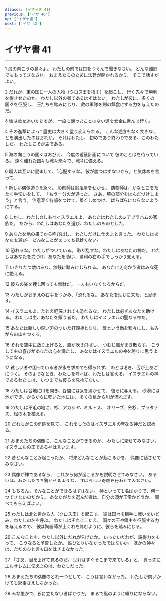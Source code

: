 ```yaml
---
Aliases: [イザヤ書 41]
previous: ['イザ 40']
up: ['イザヤ書']
next: ['イザ 42']
---
```

# イザヤ書 41

***




1 
海の向こうの島々よ。 わたしの前では口をつぐんで聞きなさい。 どんな難問でももってきなさい。 おまえたちのために法廷が開かれるから、 そこで話すがよい。 



2 
だれが、東の国に一人の人物（クロス王を指す）を起こし、 行く先々で勝利を得させたのか。 わたし以外の者であるはずはない。 わたしが彼に、多くの国々を征服し、 王たちを踏みにじり、 敵の軍隊を剣の餌食にする力を与えたのだ。 



3 
彼は敵を追いかけるが、 一度も通ったことのない道を安全に進んで行く。 



4 
その進撃によって歴史は大きく塗り変えられる。 こんな途方もなく大きなことを演出したのはだれか。 それはわたし、 初めであり終わりである、このわたしだ。 わたしこそが主である。 



5 
海の向こうの国々はおびえ、 今度の遠征計画について 彼のことばを待っている。 遠く離れた国々も戦々恐々で、戦争に備える。 



6 
職人は互いに励まして、「心配するな。 彼が勝つはずないから」と気休めを言って、 



7 
新しい偶像造りを急ぐ。 彫刻師は鍛冶屋をせかせ、 鋳物師は、かなとこをたたく手伝いをして、 「もう十分火が通った。 さあ、腕の部分をはんだづけしよう」と言う。 注意深く各部をつけて、堅くしめつけ、 ばらばらにならないようにする。 



8 
しかし、わたしのしもべイスラエルよ。 あなたはわたしの友アブラハムの家族だ。 だから、わたしはあなたを選び、わたしのものとした。 



9 
あなたを地の果てから呼び出し、 わたしだけに仕えよと言った。 わたしはあなたを選び、 どんなことがあっても見捨てない。 



10 
恐れるな。わたしがついている。 取り乱すな。わたしはあなたの神だ。 わたしはあなたを力づけ、あなたを助け、 勝利の右の手でしっかり支える。 



11 
いきりたつ敵はみな、無残に踏みにじられる。 あなたに刃向かう者はみな死に絶える。 



12 
彼らの姿を捜し回っても無駄だ。 一人もいなくなるからだ。 



13 
わたしがおまえの右手をつかみ、「恐れるな。 あなたを助けに来た」と励ます。 



14 
イスラエルよ、たとえ軽蔑されても恐れるな。 わたしは必ずあなたを助ける。 わたしは主、あなたを贖う者だ。 わたしはイスラエルの聖なる神だ。 



15 
あなたは新しい鋭い刃のついた打穀機となり、 敵という敵を粉々にし、もみがらの山をつくる。 



16 
それを空中に放り上げると、風が吹き飛ばし、 つむじ風がまき散らす。 こうして主の喜びがあなたの心を満たし、 あなたはイスラエルの神を誇りに思うようになる。 



17 
貧しい者や困っている者が水を求めても得られず、 のどは渇き、舌が上あごにつく。 そのようなとき、わたしを呼べば、わたしは答える。 イスラエルの神であるわたしは、 いつまでも彼らを見捨てない。 



18 
わたしは台地に川を開き、谷間には泉を湧かせて、 彼らに与える。 砂漠には池ができ、からからに乾いた地には、 多くの泉から川が流れだす。 



19 
わたしは不毛の地に、杉、アカシヤ、ミルトス、 オリーブ、糸杉、プラタナス、松の木を植える。 



20 
だれもがこの奇跡を見て、 これをしたのはイスラエルの聖なる神だと認める。 



21 
おまえたちの偶像に、こんなことができるのか、 わたしに見せてみなさい。 イスラエルの王である神は言います。 



22 
昔どんなことが起こったか、 将来どんなことが起こるかを、 偶像に話させてみなさい。 



23 
偶像が神であるなら、 これから何が起こるかを説明させてみなさい。 あるいは、わたしたちを驚かせるような、 すばらしい奇跡を行わせてみなさい。 



24 
もちろん、そんなことができるはずはない。 神といっても名ばかりで、何一つできないのだから。 あなたがたを選んだ者は、自分の頭が正常かどうか、 調べてもらえばよい。 



25 
わたしは北と東から人（クロス王）を起こす。 彼は国々を相手に戦いをいどみ、わたしの名を呼ぶ。 わたしはそれにこたえ、 国々の王や領主を征服する力を与えるので、 彼は陶器師が土くれを踏むように、彼らを踏みにじる。 



26 
こんなことを、わたし以外にだれが告げたか。 いったいだれが、説得力をもって、 こうなると予告したか。 誰ひとりいなかったではないか。 ほかの神々は、ただのひと言も口をはさまなかった。 



27 
「さあ、目を上げて見るのだ。 助けはすぐそこまで来ている」と、 真っ先にエルサレムに伝えたのは、わたしだった。 



28 
おまえたちの偶像のどれ一つとして、 こうは言わなかった。 わたしが問いかけても返事さえしなかった。 



29 
みな愚かで、役に立たない者ばかりだ。 まるで風のように頼りにならない。
